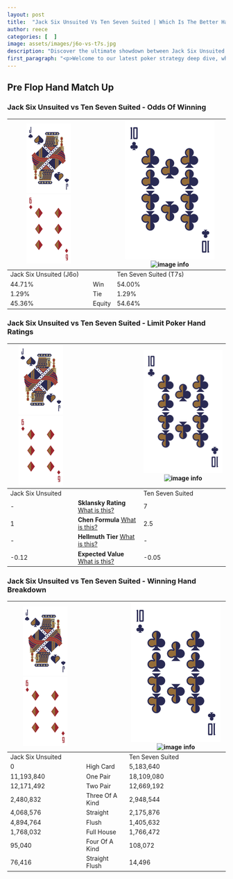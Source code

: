 ```yaml
---
layout: post
title:  "Jack Six Unsuited Vs Ten Seven Suited | Which Is The Better Hand In Poker? A Complete Guide"
author: reece
categories: [  ]
image: assets/images/j6o-vs-t7s.jpg
description: "Discover the ultimate showdown between Jack Six Unsuited and Ten Seven Suited in poker! Uncover the odds, strategies, and scenarios where one hand triumphs over the other. Get ready to up your poker game with this thrilling analysis."
first_paragraph: "<p>Welcome to our latest poker strategy deep dive, where we're pitting two distinct hands against each other in a high-stakes showdown: Jack Six Unsuited vs Ten Seven Suited.</p><p>In the dynamic world of poker, every decision counts, and knowing which hand holds the upper hand is key to your success at the table.</p><p>In this article, we'll dissect these two hands, explore the scenarios where one dominates the other, and equip you with the knowledge to make strategic choices that can tip the odds in your favor.</p><p>Get ready to unravel the intriguing dynamics of these poker hands and elevate your game to new heights.</p>"
---
```




[comment]: # (sp0)

## Pre Flop Hand Match Up

<div class="table hand-ratings" markdown="1"> 



### Jack Six Unsuited vs Ten Seven Suited - Odds Of Winning


    
| ![image info](assets/images/hand1/J.png) ![image info](assets/images/hand1/6o.png) |  | ![image info](assets/images/hand2/T.png) ![image info](assets/images/hand2/7s.png) |
| -------- | -------- | -------- |
| Jack Six Unsuited (J6o) |  | Ten Seven Suited (T7s) |
| 44.71% | Win | 54.00% |
| 1.29% | Tie | 1.29% |
| 45.36% | Equity | 54.64% |




[comment]: # (sp1)



### Jack Six Unsuited vs Ten Seven Suited - Limit Poker Hand Ratings


    
| ![image info](assets/images/hand1/J.png) ![image info](assets/images/hand1/6o.png) |  | ![image info](assets/images/hand2/T.png) ![image info](assets/images/hand2/7s.png) |
| -------- | -------- | -------- |
| Jack Six Unsuited |  | Ten Seven Suited |
| - | **Sklansky Rating** [What is this?](/sklansky-rating-explained) | 7 |
| 1 | **Chen Formula** [What is this?](/chen-formula-explained) | 2.5 |
| - | **Hellmuth Tier** [What is this?](/Hellmuth-tier-explained) | - |
| -0.12 | **Expected Value** [What is this?](/expected-value-explained) | -0.05 |




[comment]: # (sp2)



### Jack Six Unsuited vs Ten Seven Suited - Winning Hand Breakdown


    
| ![image info](assets/images/hand1/J.png) ![image info](assets/images/hand1/6o.png) |  | ![image info](assets/images/hand2/T.png) ![image info](assets/images/hand2/7s.png) |
| -------- | -------- | -------- |
| Jack Six Unsuited |  | Ten Seven Suited |
| 0 | High Card | 5,183,640 |
| 11,193,840 | One Pair | 18,109,080 |
| 12,171,492 | Two Pair | 12,669,192 |
| 2,480,832 | Three Of A Kind | 2,948,544 |
| 4,068,576 | Straight | 2,175,876 |
| 4,894,764 | Flush | 1,405,632 |
| 1,768,032 | Full House | 1,766,472 |
| 95,040 | Four Of A Kind | 108,072 |
| 76,416 | Straight Flush | 14,496 |




[comment]: # (sp3)



</div>

[comment]: # (sp4)



[comment]: # (sp5)

